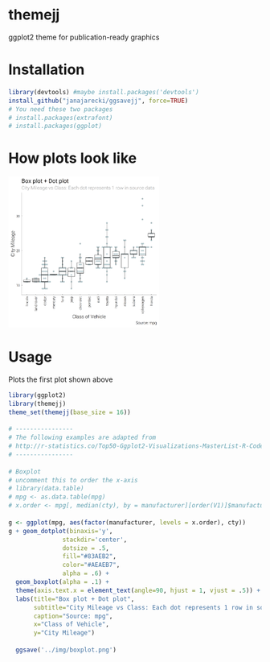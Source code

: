 # themejj
ggplot2 theme for publication-ready graphics

# Installation
```R
library(devtools) #maybe install.packages('devtools')
install_github("janajarecki/ggsavejj", force=TRUE)
# You need these two packages
# install.packages(extrafont)
# install.packages(ggplot)
```
# How plots look like
<img src="/img/boxplot.png" width="300px" alt="Boxplot">


# Usage
Plots the first plot shown above
```R
library(ggplot2)
library(themejj)
theme_set(themejj(base_size = 16))

# ----------------
# The following examples are adapted from
# http://r-statistics.co/Top50-Ggplot2-Visualizations-MasterList-R-Code.html
# ----------------

# Boxplot
# uncomment this to order the x-axis 
# library(data.table)
# mpg <- as.data.table(mpg)
# x.order <- mpg[, median(cty), by = manufacturer][order(V1)]$manufacturer

g <- ggplot(mpg, aes(factor(manufacturer, levels = x.order), cty))
g + geom_dotplot(binaxis='y', 
               stackdir='center', 
               dotsize = .5, 
               fill="#83AEB2",
               color="#AEAEB7",
               alpha = .6) +
  geom_boxplot(alpha = .1) + 
  theme(axis.text.x = element_text(angle=90, hjust = 1, vjust = .5)) + 
  labs(title="Box plot + Dot plot", 
       subtitle="City Mileage vs Class: Each dot represents 1 row in source data",
       caption="Source: mpg",
       x="Class of Vehicle",
       y="City Mileage")

  ggsave('../img/boxplot.png')
```


